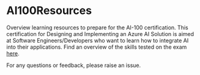# AI100Resources

Overview learning resources to prepare for the AI-100 certification. This certification for Designing and Implementing an Azure AI Solution is aimed at Software Engineers/Developers who want to learn how to integrate AI into their applications. Find an overview of the skills tested on the exam [here](https://query.prod.cms.rt.microsoft.com/cms/api/am/binary/RE3VC6C).

For any questions or feedback, please raise an issue.
